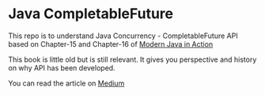 # Java CompletableFuture

This repo is to understand Java Concurrency - CompletableFuture API based on Chapter-15 and Chapter-16 of [Modern Java in Action](https://www.manning.com/books/modern-java-in-action)

This book is little old but is still relevant. It gives you perspective and history on why API has been developed.

You can read the article on [Medium](https://medium.com/@subirrastogi/how-concurrent-programming-in-java-has-evolved-6cdf18cc2cdb)
